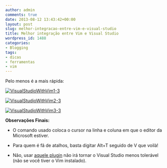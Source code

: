 ```yaml
---
author: admin
comments: true
date: 2013-08-12 13:43:42+00:00
layout: post
slug: melhor-integracao-entre-vim-e-visual-studio
title: Melhor integração entre Vim e Visual Studio
wordpress_id: 1488
categories:
- Blogging
tags:
- dicas
- ferramentas
- vim
---
```


Pelo menos é a mais rápida:

[![VisualStudioWithVim1-3](http://www.caloni.com.br/blog/wp-content/uploads/VisualStudioWithVim1-3.png)](http://www.caloni.com.br/blog/wp-content/uploads/VisualStudioWithVim1-3.png)



[![VisualStudioWithVim2-3](http://www.caloni.com.br/blog/wp-content/uploads/VisualStudioWithVim2-31.png)](http://www.caloni.com.br/blog/wp-content/uploads/VisualStudioWithVim2-31.png)



[![VisualStudioWithVim3-3](http://www.caloni.com.br/blog/wp-content/uploads/VisualStudioWithVim3-3.png)](http://www.caloni.com.br/blog/wp-content/uploads/VisualStudioWithVim3-3.png)



**Observações Finais:**



	
  * O comando usado coloca o cursor na linha e coluna em que o editor da Microsoft estiver.

	
  * Para quem é fã de atalhos, basta digitar Alt+T seguido de V que voilà!

	
  * Não, usar [aquele plugin](http://visualstudiogallery.msdn.microsoft.com/59ca71b3-a4a3-46ca-8fe1-0e90e3f79329) não irá tornar o Visual Studio menos tolerável (não se você tiver o Vim instalado).


